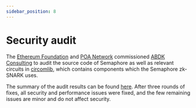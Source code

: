 ```yaml
---
sidebar_position: 8
---
```


# Security audit

The [Ethereum Foundation](https://ethereum.org/) and [POA
Network](https://www.poa.network/) commissioned [ABDK
Consulting](https://www.abdk.consulting) to audit the source code of Semaphore
as well as relevant circuits in
[circomlib](https://github.com/iden3/circomlib), which contains components
which the Semaphore zk-SNARK uses.

The summary of the audit results can be found
[here](https://github.com/semaphore-protocol/semaphore/blob/main/apps/docs/versioned_docs/version-V1/audit.md). After three
rounds of fixes, all security and performance issues were fixed, and the few
remaining issues are minor and do not affect security.
